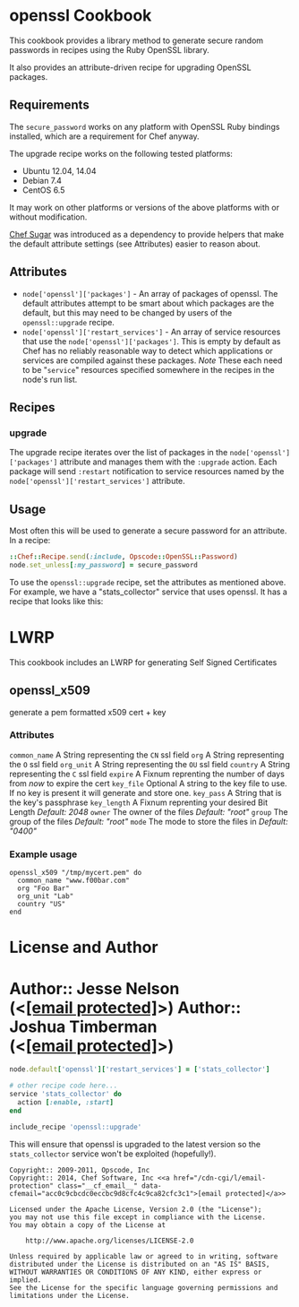 openssl Cookbook
================

This cookbook provides a library method to generate secure random passwords in recipes using the Ruby OpenSSL library.

It also provides an attribute-driven recipe for upgrading OpenSSL packages.

Requirements
------------

The `secure_password` works on any platform with OpenSSL Ruby bindings installed, which are a requirement for Chef anyway.

The upgrade recipe works on the following tested platforms:

* Ubuntu 12.04, 14.04
* Debian 7.4
* CentOS 6.5

It may work on other platforms or versions of the above platforms with or without modification.

[Chef Sugar](https://github.com/sethvargo/chef-sugar) was introduced as a dependency to provide helpers that make the default attribute settings (see Attributes) easier to reason about.

Attributes
----------

* `node['openssl']['packages']` - An array of packages of openssl. The default attributes attempt to be smart about which packages are the default, but this may need to be changed by users of the `openssl::upgrade` recipe.
* `node['openssl']['restart_services']` - An array of service resources that use the `node['openssl']['packages']`. This is empty by default as Chef has no reliably reasonable way to detect which applications or services are compiled against these packages. *Note* These each need to be "`service`" resources specified somewhere in the recipes in the node's run list.

Recipes
-------

### upgrade

The upgrade recipe iterates over the list of packages in the `node['openssl']['packages']` attribute and manages them with the `:upgrade` action. Each package will send `:restart` notification to service resources named by the `node['openssl']['restart_services']` attribute.

Usage
-----

Most often this will be used to generate a secure password for an attribute. In a recipe:

```ruby
::Chef::Recipe.send(:include, Opscode::OpenSSL::Password)
node.set_unless[:my_password] = secure_password
```

To use the `openssl::upgrade` recipe, set the attributes as mentioned above. For example, we have a "stats_collector" service that uses openssl. It has a recipe that looks like this:

LWRP
==== 

This cookbook includes an LWRP for generating Self Signed Certificates

## openssl_x509
generate a pem formatted x509 cert + key  

### Attributes
`common_name` A String representing the `CN` ssl field
`org` A String representing the `O` ssl field
`org_unit` A String representing the `OU` ssl field
`country` A String representing the `C` ssl field
`expire` A Fixnum reprenting the number of days from _now_ to expire the cert
`key_file` Optional A string to the key file to use. If no key is present it will generate and store one. 
`key_pass` A String that is the key's passphrase
`key_length` A Fixnum reprenting your desired Bit Length _Default: 2048_
`owner` The owner of the files _Default: "root"_
`group` The group of the files _Default: "root"_
`mode`  The mode to store the files in _Default: "0400"_

### Example usage

    openssl_x509 "/tmp/mycert.pem" do
      common_name "www.f00bar.com"
      org "Foo Bar"
      org_unit "Lab"
      country "US"
    end

    
License and Author
==================

Author:: Jesse Nelson (<<a href="/cdn-cgi/l/email-protection" class="__cf_email__" data-cfemail="7300031b16011c1e121833141e121a1f5d101c1e">[email protected]</a>>)
Author:: Joshua Timberman (<<a href="/cdn-cgi/l/email-protection" class="__cf_email__" data-cfemail="02686d716a7763426d7271616d66672c616d6f">[email protected]</a>>)
=======


```ruby
node.default['openssl']['restart_services'] = ['stats_collector']

# other recipe code here...
service 'stats_collector' do
  action [:enable, :start]
end

include_recipe 'openssl::upgrade'
```

This will ensure that openssl is upgraded to the latest version so the `stats_collector` service won't be exploited (hopefully!).

```text
Copyright:: 2009-2011, Opscode, Inc
Copyright:: 2014, Chef Software, Inc <<a href="/cdn-cgi/l/email-protection" class="__cf_email__" data-cfemail="acc0c9cbcdc0eccbc9d8cfc4c9ca82cfc3c1">[email protected]</a>>

Licensed under the Apache License, Version 2.0 (the "License");
you may not use this file except in compliance with the License.
You may obtain a copy of the License at

    http://www.apache.org/licenses/LICENSE-2.0

Unless required by applicable law or agreed to in writing, software
distributed under the License is distributed on an "AS IS" BASIS,
WITHOUT WARRANTIES OR CONDITIONS OF ANY KIND, either express or implied.
See the License for the specific language governing permissions and
limitations under the License.
```
